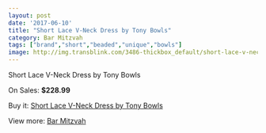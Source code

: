 ```yaml
---
layout: post
date: '2017-06-10'
title: "Short Lace V-Neck Dress by Tony Bowls"
category: Bar Mitzvah
tags: ["brand","short","beaded","unique","bowls"]
image: http://img.transblink.com/3486-thickbox_default/short-lace-v-neck-dress-by-tony-bowls.jpg
---
```

Short Lace V-Neck Dress by Tony Bowls

On Sales: **$228.99**
<a href="https://www.transblink.com/en/bar-mitzvah/1104-short-lace-v-neck-dress-by-tony-bowls.html"><amp-img layout="responsive" width="600" height="600" src="//img.transblink.com/3486-thickbox_default/short-lace-v-neck-dress-by-tony-bowls.jpg" alt="Short Lace V-Neck Dress by Tony Bowls 0" /></a>
<a href="https://www.transblink.com/en/bar-mitzvah/1104-short-lace-v-neck-dress-by-tony-bowls.html"><amp-img layout="responsive" width="600" height="600" src="//img.transblink.com/3487-thickbox_default/short-lace-v-neck-dress-by-tony-bowls.jpg" alt="Short Lace V-Neck Dress by Tony Bowls 1" /></a>

Buy it: [Short Lace V-Neck Dress by Tony Bowls](https://www.transblink.com/en/bar-mitzvah/1104-short-lace-v-neck-dress-by-tony-bowls.html "Short Lace V-Neck Dress by Tony Bowls")

View more: [Bar Mitzvah](https://www.transblink.com/en/2-bar-mitzvah "Bar Mitzvah")